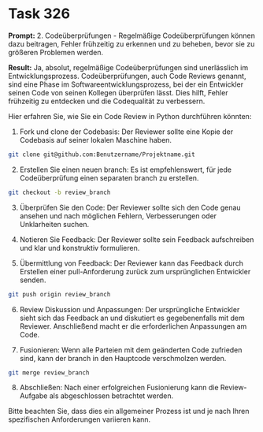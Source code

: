 # Task 326

**Prompt:** 2. Codeüberprüfungen - Regelmäßige Codeüberprüfungen können dazu beitragen, Fehler frühzeitig zu erkennen und zu beheben, bevor sie zu größeren Problemen werden.

**Result:**
Ja, absolut, regelmäßige Codeüberprüfungen sind unerlässlich im Entwicklungsprozess. Codeüberprüfungen, auch Code Reviews genannt, sind eine Phase im Softwareentwicklungsprozess, bei der ein Entwickler seinen Code von seinen Kollegen überprüfen lässt. Dies hilft, Fehler frühzeitig zu entdecken und die Codequalität zu verbessern.

Hier erfahren Sie, wie Sie ein Code Review in Python durchführen könnten:

1. Fork und clone der Codebasis: Der Reviewer sollte eine Kopie der Codebasis auf seiner lokalen Maschine haben.

```bash
git clone git@github.com:Benutzername/Projektname.git
```

2. Erstellen Sie einen neuen branch: Es ist empfehlenswert, für jede Codeüberprüfung einen separaten branch zu erstellen.

```bash
git checkout -b review_branch
```

3. Überprüfen Sie den Code: Der Reviewer sollte sich den Code genau ansehen und nach möglichen Fehlern, Verbesserungen oder Unklarheiten suchen.

4. Notieren Sie Feedback: Der Reviewer sollte sein Feedback aufschreiben und klar und konstruktiv formulieren.

5. Übermittlung von Feedback: Der Reviewer kann das Feedback durch Erstellen einer pull-Anforderung zurück zum ursprünglichen Entwickler senden.

```bash
git push origin review_branch
```

6. Review Diskussion und Anpassungen: Der ursprüngliche Entwickler sieht sich das Feedback an und diskutiert es gegebenenfalls mit dem Reviewer. Anschließend macht er die erforderlichen Anpassungen am Code.

7. Fusionieren: Wenn alle Parteien mit dem geänderten Code zufrieden sind, kann der branch in den Hauptcode verschmolzen werden.

```bash
git merge review_branch
```

8. Abschließen: Nach einer erfolgreichen Fusionierung kann die Review-Aufgabe als abgeschlossen betrachtet werden.

Bitte beachten Sie, dass dies ein allgemeiner Prozess ist und je nach Ihren spezifischen Anforderungen variieren kann.
